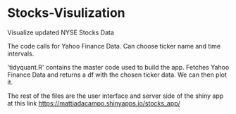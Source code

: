 # Stocks-Visulization
Visualize updated NYSE Stocks Data

The code calls for Yahoo Finance Data. Can choose ticker name and time intervals. 

'tidyquant.R' contains the master code used to build the app. Fetches Yahoo Finance Data and returns a df with the chosen ticker data. We can then plot it. 

The rest of the files are the user interface and server side of the shiny app at this link https://mattiadacampo.shinyapps.io/stocks_app/




